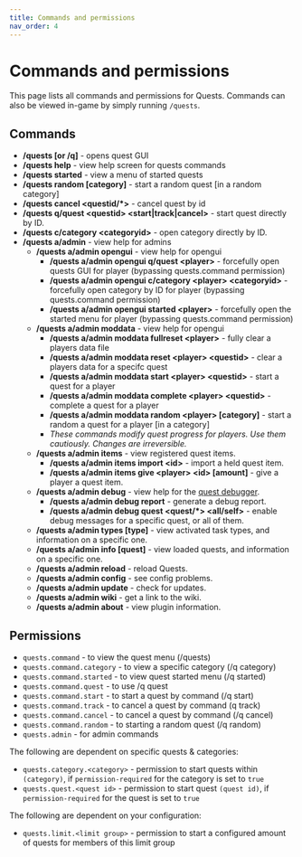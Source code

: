 ```yaml
---
title: Commands and permissions
nav_order: 4
---
```

# Commands and permissions
This page lists all commands and permissions for Quests. Commands can
also be viewed in-game by simply running `/quests`.

## Commands

- **/quests \[or /q\]** - opens quest GUI
- **/quests help** - view help screen for quests commands
- **/quests started** - view a menu of started quests
- **/quests random \[category\]** - start a random quest \[in a random
  category\]
- **/quests cancel \<questid/\*\>** - cancel quest by id
- **/quests q/quest \<questid\> \<start\|track\|cancel\>** - start quest
  directly by ID.
- **/quests c/category \<categoryid\>** - open category directly by ID.
- **/quests a/admin** - view help for admins
  - **/quests a/admin opengui** - view help for opengui
    - **/quests a/admin opengui q/quest \<player\>** - forcefully open
      quests GUI for player (bypassing quests.command permission)
    - **/quests a/admin opengui c/category \<player\> \<categoryid\>** -
      forcefully open category by ID for player (bypassing
      quests.command permission)
    - **/quests a/admin opengui started \<player\>** - forcefully open
      the started menu for player (bypassing quests.command permission)
  - **/quests a/admin moddata** - view help for opengui
    - **/quests a/admin moddata fullreset \<player\>** - fully clear a
      players data file
    - **/quests a/admin moddata reset \<player\> \<questid\>** - clear a
      players data for a specifc quest
    - **/quests a/admin moddata start \<player\> \<questid\>** - start a
      quest for a player
    - **/quests a/admin moddata complete \<player\> \<questid\>** -
      complete a quest for a player
    - **/quests a/admin moddata random \<player\> \[category\]** - start
      a random a quest for a player \[in a category\]
    - *These commands modify quest progress for players. Use them
      cautiously. Changes are irreversible.*
  - **/quests a/admin items** - view registered quest items.
    - **/quests a/admin items import \<id\>** - import a held quest
      item.
    - **/quests a/admin items give \<player\> \<id\> \[amount\]** - give
      a player a quest item.
  - **/quests a/admin debug** - view help for the [quest
    debugger](tools/quest-debugger).
    - **/quests a/admin debug report** - generate a debug report.
    - **/quests a/admin debug quest \<quest/\*\> \<all/self\>** - enable
      debug messages for a specific quest, or all of them.
  - **/quests a/admin types \[type\]** - view activated task types, and
    information on a specific one.
  - **/quests a/admin info \[quest\]** - view loaded quests, and
    information on a specific one.
  - **/quests a/admin reload** - reload Quests.
  - **/quests a/admin config** - see config problems.
  - **/quests a/admin update** - check for updates.
  - **/quests a/admin wiki** - get a link to the wiki.
  - **/quests a/admin about** - view plugin information.

## Permissions

- `quests.command` - to view the quest menu (/quests)
- `quests.command.category` - to view a specific category (/q category)
- `quests.command.started` - to view quest started menu (/q started)
- `quests.command.quest` - to use /q quest
- `quests.command.start` - to start a quest by command (/q start)
- `quests.command.track` - to cancel a quest by command (q track)
- `quests.command.cancel` - to cancel a quest by command (/q cancel)
- `quests.command.random` - to starting a random quest (/q random)
- `quests.admin` - for admin commands

The following are dependent on specific quests & categories:

- `quests.category.<category>` - permission to start quests within
  `(category)`, if `permission-required` for the category is set to
  `true`
- `quests.quest.<quest id>` - permission to start quest `(quest id)`, if
  `permission-required` for the quest is set to `true`

The following are dependent on your configuration:

- `quests.limit.<limit group>` - permission to start a configured amount
  of quests for members of this limit group
